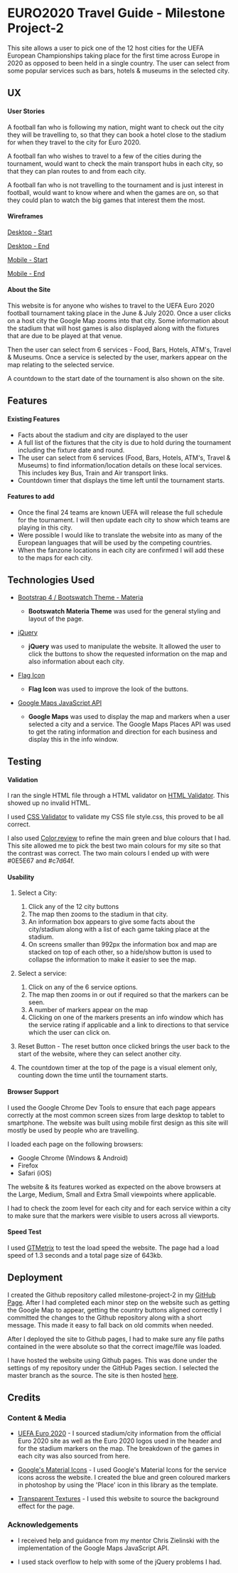 # EURO2020 Travel Guide - Milestone Project-2
This site allows a user to pick one of the 12 host cities for the UEFA European Championships taking place for the first time across Europe in 2020 as opposed to been held in a single country. The user can select from some popular services such as bars, hotels & museums in the selected city.

## UX

#### User Stories
A football fan who is following my nation, might want to check out the city they will be travelling to, so that they can book a hotel close to the stadium for when they travel to the city for Euro 2020.

A football fan who wishes to travel to a few of the cities during the tournament, would want to check the main transport hubs in each city, so that they can plan routes to and from each city.

A football fan who is not travelling to the tournament and is just interest in football, would want to know where and when the games are on, so that they could plan to watch the big games that interest them the most.



#### Wireframes

[Desktop - Start](assets/images/wireframes/desktop-start.png)

[Desktop - End](assets/images/wireframes/desktop-end.png)

[Mobile - Start](assets/images/wireframes/mobile-start.png)

[Mobile - End](assets/images/wireframes/mobile-end.png)


#### About the Site

This website is for anyone who wishes to travel to the UEFA Euro 2020 football tournament taking place in the June & July 2020. Once a user clicks on a host city the Google Map zooms into that city. Some information about the stadium that will host games is also displayed along with the fixtures that are due to be played at that venue.

Then the user can select from 6 services - Food, Bars, Hotels, ATM's, Travel & Museums. Once a service is selected by the user, markers appear on the map relating to the selected service.

A countdown to the start date of the tournament is also shown on the site.

## Features

#### Existing Features
- Facts about the stadium and city are displayed to the user
- A full list of the fixtures that the city is due to hold during the tournament including the fixture date and round.
- The user can select from 6 services (Food, Bars, Hotels, ATM's, Travel & Museums) to find information/location details on these local services. This includes key Bus, Train and Air transport links.
- Countdown timer that displays the time left until the tournament starts.

#### Features to add
- Once the final 24 teams are known UEFA will release the full schedule for the tournament. I will then update each city to show which teams are playing in this city.
- Were possible I would like to translate the website into as many of the European languages that will be used by the competing countries.
- When the fanzone locations in each city are confirmed I will add these to the maps for each city.


## Technologies Used

- [Bootstrap 4 / Bootswatch Theme - Materia](https://bootswatch.com/materia/)
    -  **Bootswatch Materia Theme** was used for the general styling and layout of the page.
    
- [jQuery](https://jquery.com)
    -  **jQuery** was used to manipulate the website. It allowed the user to click the buttons to show the requested information on the map and also information about each city.

- [Flag Icon](http://flag-icon-css.lip.is/)
    -  **Flag Icon** was used to improve the look of the buttons.

- [Google Maps JavaScript API](https://developers.google.com/maps/documentation/javascript/tutorial)
    -  **Google Maps** was used to display the map and markers when a user selected a city and a service. The Google Maps Places API was used to get the rating information and direction for each business and display this in the info window.

## Testing

#### Validation

I ran the single HTML file through a HTML validator on [HTML Validator](https://validator.w3.org). This showed up no invalid HTML.

I used [CSS Validator](https://jigsaw.w3.org/css-validator) to validate my CSS file style.css, this proved to be all correct.

I also used [Color.review](https://color.review/) to refine the main green and blue colours that I had. This site allowed me to pick the best two main colours for my site so that the contrast was correct. The two main colours I ended up with were #0E5E67 and #c7d64f.

#### Usability
1. Select a City:
    1. Click any of the 12 city buttons
    2. The map then zooms to the stadium in that city.
    3. An information box appears to give some facts about the city/stadium along with a list of each game taking place at the stadium.
    4.  On screens smaller than 992px the information box and map are stacked on top of each other, so a hide/show button is used to collapse the information to make it easier to see the map.

2. Select a service:
    1. Click on any of the 6 service options.
    2. The map then zooms in or out if required so that the markers can be seen.
    3. A number of markers appear on the map
    4. Clicking on one of the markers presents an info window which has the service rating if applicable and a link to directions to that service which the user can click on.

3. Reset Button - The reset button once clicked brings the user back to the start of the website, where they can select another city.

4. The countdown timer at the top of the page is a visual element only, counting down the time until the tournament starts.


#### Browser Support
I used the Google Chrome Dev Tools to ensure that each page appears correctly at the most common screen sizes from large desktop to tablet to smartphone. The website was built using mobile first design as this site will mostly be used by people who are travelling.

I loaded each page on the following browsers:
- Google Chrome (Windows & Android)
- Firefox
- Safari (iOS)

The website & its features worked as expected on the above browsers at the Large, Medium, Small and Extra Small viewpoints where applicable.

I had to check the zoom level for each city and for each service within a city to make sure that the markers were visible to users across all viewports.



#### Speed Test
I used [GTMetrix](https://gtmetrix.com) to test the load speed the website. The page had a load speed of 1.3 seconds and a total page size of 643kb.


## Deployment

I created the Github repository called milestone-project-2 in my [GitHub Page](https://github.com/walshyc). After I had completed each minor step on the website such as getting the Google Map to appear, getting the country buttons aligned correctly I committed the changes to the Github repository along with a short message. This made it easy to fall back on old commits when needed.

After I deployed the site to Github pages, I had to make sure any file paths contained in the were absolute so that the correct image/file was loaded.

I have hosted the website using Github pages. This was done under the settings of my repository under the GitHub Pages section. I selected the master branch as the source. The site is then hosted [here](https://walshyc.github.io/milestone-project-2/).


## Credits

### Content & Media

- [UEFA Euro 2020](https://www.uefa.com/uefaeuro-2020/) - I sourced stadium/city information from the official Euro 2020 site as well as the Euro 2020 logos used in the header and for the stadium markers on the map. The breakdown of the games in each city was also sourced from here.

- [Google's Material Icons](https://material.io/tools/icons) - I used Google's Material Icons for the service icons across the website. I created the blue and green coloured markers in photoshop by using the 'Place' icon in this library as the template.

- [Transparent Textures](https://www.transparenttextures.com/) - I used this website to source the background effect for the page.

### Acknowledgements

- I received help and guidance from my mentor Chris Zielinski with the implementation of the Google Maps JavaScript API.

- I used stack overflow to help with some of the jQuery problems I had.
